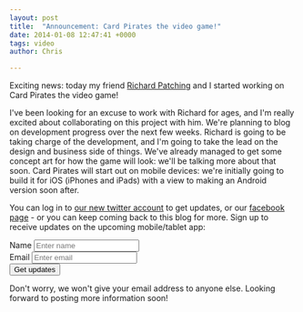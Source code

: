 ```yaml
---
layout: post
title:  "Announcement: Card Pirates the video game!"
date: 2014-01-08 12:47:41 +0000
tags: video
author: Chris

---
```


Exciting news: today my friend [Richard Patching](http://twitter.com/disciplex) and I started working on Card Pirates the video game!

I've been looking for an excuse to work with Richard for ages, and I'm really excited about collaborating on this project with him. We're planning to blog on development progress over the next few weeks. Richard is going to be taking charge of the development, and I'm going to take the lead on the design and business side of things. We've already managed to get some concept art for how the game will look: we'll be talking more about that soon. Card Pirates will start out on mobile devices: we're initially going to build it for iOS (iPhones and iPads) with a view to making an Android version soon after.

You can log in to [our new twitter account](http://twitter.com/cardpirates) to get updates, or our [facebook page](https://www.facebook.com/cardpirates) - or you can keep coming back to this blog for more. Sign up to receive updates on the upcoming mobile/tablet app:

<form class='form-inline' role='form' action="http://thinkcodelearn.createsend.com/t/r/s/ttlylhk/" method="post">
  <div class='form-group'>
    <label class='sr-only' for="fieldName">Name</label>
    <input id="fieldName" name="cm-name" type="text" class='form-control' placeholder='Enter name'/>
  </div>
  <div class='form-group'>
    <label class='sr-only' for="fieldEmail">Email</label>
    <input id="fieldEmail" name="cm-ttlylhk-ttlylhk" class='form-control' type="email" required placeholder='Enter email'/>
  </div>
  <button type="submit" class='btn btn-success'>Get updates</button>
</form>

Don't worry, we won't give your email address to anyone else. Looking forward to posting more information soon!
